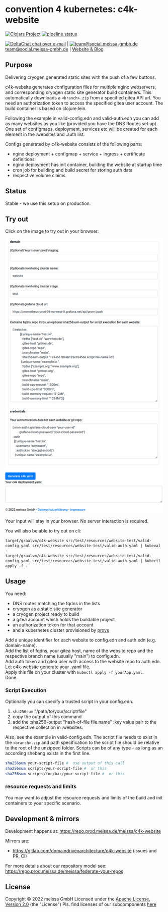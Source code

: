 # convention 4 kubernetes: c4k-website

[![Clojars Project](https://img.shields.io/clojars/v/org.domaindrivenarchitecture/c4k-website.svg)](https://clojars.org/org.domaindrivenarchitecture/c4k-website) [![pipeline status](https://gitlab.com/domaindrivenarchitecture/c4k-website/badges/master/pipeline.svg)](https://gitlab.com/domaindrivenarchitecture/c4k-website/-/commits/main) 

[<img src="https://domaindrivenarchitecture.org/img/delta-chat.svg" width=20 alt="DeltaChat"> chat over e-mail](mailto:buero@meissa-gmbh.de?subject=community-chat) | [<img src="https://meissa-gmbh.de/img/community/Mastodon_Logotype.svg" width=20 alt="team@social.meissa-gmbh.de"> team@social.meissa-gmbh.de](https://social.meissa-gmbh.de/@team) | [Website & Blog](https://domaindrivenarchitecture.org)

## Purpose

Delivering cryogen generated static sites with the push of a few buttons.

c4k-website generates configuration files for multiple nginx webservers, and
corresponding cryogen static site generator build containers. This automatically downloads a `<branch>.zip` from a specified gitea API url. You need an authorization token to access the specified gitea user account. The build container is based on clojure:lein.  

Following the example in valid-config.edn and valid-auth.edn you can add as many websites as you like (provided you have the DNS Routes set up). One set of configmaps, deployment, services etc will be created for each element in the :websites and :auth list.  

Configs generated by c4k-website consists of the following parts:

* nginx deployment + configmap + service + ingress + certificate definitions
* nginx deployment has init container, building the website at startup time
* cron job for building and build secret for storing auth data
* respective volume claims

## Status

Stable - we use this setup on production.

## Try out

Click on the image to try out in your browser:

[![Try it out](doc/tryItOut.png "Try out yourself")](https://domaindrivenarchitecture.org/pages/dda-provision/c4k-website/)

Your input will stay in your browser. No server interaction is required.

You will also be able to try out on cli:
```
target/graalvm/c4k-website src/test/resources/website-test/valid-config.yaml src/test/resources/website-test/valid-auth.yaml | kubeval -
target/graalvm/c4k-website src/test/resources/website-test/valid-config.yaml src/test/resources/website-test/valid-auth.yaml | kubectl apply -f -
```


## Usage

You need:

* DNS routes matching the fqdns in the lists
* cryogen as a static site generator
* a cryogen project ready to build
* a gitea account which holds the buildable project
* an authorization token for that account
* and a kubernetes cluster provisioned by [provs]

Add a unique identifier for each website to config.edn and auth.edn (e.g. domain-name).  
Add the list of fqdns, your gitea host, name of the website repo and the respective branch name (usually "main") to config.edn.  
Add auth token and gitea user with access to the website repo to auth.edn.  
Let c4k-website generate your .yaml file.  
Apply this file on your cluster with `kubectl apply -f yourApp.yaml`.  
Done.

### Script Execution

Optionally you can specify a trusted script in your config.edn.  

1. `sha256sum` "/path/to/your/script/file"
2. copy the output of this command
3. add the :sha256-output "hash-of-file file.name" :key value pair to the respective collection in :websites.

Also, see the example in valid-config.edn. The script file needs to exist in the `<branch>.zip` and path specification to the script file should be relative to the root of the unzipped folder. Scripts can be of any type - as long as an according shebang exists in the first line.

```bash
sha256sum your-script-file #  use output of this call
sha256sum scripts/your-script-file #  or this
sha256sum scripts/foo/bar/your-script-file #  or this
```

### resource requests and limits

You may want to adjust the resource requests and limits of the build and init containers to your specific scenario.

## Development & mirrors

Development happens at: https://repo.prod.meissa.de/meissa/c4k-website

Mirrors are:

* https://gitlab.com/domaindrivenarchitecture/c4k-website (issues and PR, CI)

For more details about our repository model see: https://repo.prod.meissa.de/meissa/federate-your-repos

## License

Copyright © 2022 meissa GmbH
Licensed under the [Apache License, Version 2.0](LICENSE) (the "License")
Pls. find licenses of our subcomponents [here](doc/SUBCOMPONENT_LICENSE)

[provs]: https://gitlab.com/domaindrivenarchitecture/provs/
